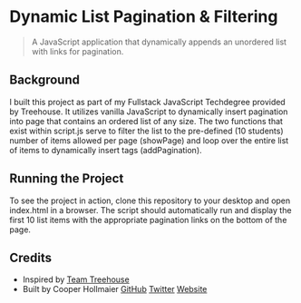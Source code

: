 # Dynamic List Pagination & Filtering
> A JavaScript application that dynamically appends an unordered list with links for pagination.

## Background
I built this project as part of my Fullstack JavaScript Techdegree provided by Treehouse. It utilizes vanilla JavaScript to dynamically insert pagination into page that contains an ordered list of any size. The two functions that exist within script.js serve to filter the list to the pre-defined (10 students) number of items allowed per page (showPage) and loop over the entire list of items to dynamically insert <a> tags (addPagination).
  
## Running the Project
To see the project in action, clone this repository to your desktop and open index.html in a browser. The script should automatically run and display the first 10 list items with the appropriate pagination links on the bottom of the page.

## Credits

- Inspired by [Team Treehouse](https://teamtreehouse.com/)
- Built by Cooper Hollmaier 
[GitHub](https://github.com/chollma) 
[Twitter](https://twitter.com/cooperhollmaier) 
[Website](https://cooperhollmaier.com)
